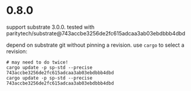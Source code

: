 # 0.8.0

support substrate 3.0.0. tested with paritytech/substrate@743accbe3256de2fc615adcaa3ab03ebdbbb4dbd

depend on substrate git without pinning a revision. use `cargo` to select a revision:

```
# may need to do twice!
cargo update -p sp-std --precise 743accbe3256de2fc615adcaa3ab03ebdbbb4dbd
cargo update -p sp-std --precise 743accbe3256de2fc615adcaa3ab03ebdbbb4dbd
```